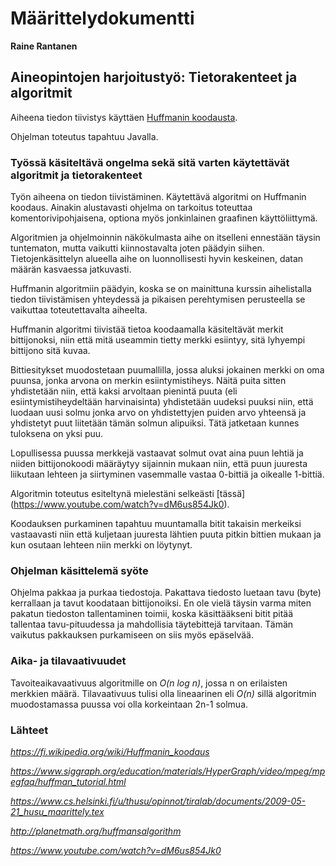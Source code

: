 # Määrittelydokumentti
**Raine Rantanen**


## Aineopintojen harjoitustyö: Tietorakenteet ja algoritmit

Aiheena tiedon tiivistys käyttäen [Huffmanin koodausta](https://fi.wikipedia.org/wiki/Huffmanin_koodaus).

Ohjelman toteutus tapahtuu Javalla. 

### Työssä käsiteltävä ongelma sekä sitä varten käytettävät algoritmit ja tietorakenteet

Työn aiheena on tiedon tiivistäminen. Käytettävä algoritmi on Huffmanin koodaus. Ainakin alustavasti ohjelma on tarkoitus toteuttaa komentorivipohjaisena, optiona myös jonkinlainen graafinen käyttöliittymä. 

Algoritmien ja ohjelmoinnin näkökulmasta aihe on itselleni ennestään täysin tuntematon, mutta vaikutti kiinnostavalta joten päädyin siihen. Tietojenkäsittelyn alueella aihe on luonnollisesti hyvin keskeinen, datan määrän kasvaessa jatkuvasti.

Huffmanin algoritmiin päädyin, koska se on mainittuna kurssin aihelistalla tiedon tiivistämisen yhteydessä ja pikaisen perehtymisen perusteella se vaikuttaa toteutettavalta aiheelta.

Huffmanin algoritmi tiivistää tietoa koodaamalla käsiteltävät merkit bittijonoksi, niin että mitä useammin tietty merkki esiintyy, sitä lyhyempi bittijono sitä kuvaa.

Bittiesitykset muodostetaan puumallilla, jossa aluksi jokainen merkki on oma puunsa, jonka arvona on merkin esiintymistiheys. Näitä puita sitten yhdistetään niin, että kaksi arvoltaan pienintä puuta (eli esiintymistiheydeltään harvinaisinta) yhdistetään uudeksi puuksi niin, että luodaan uusi solmu jonka arvo on yhdistettyjen puiden arvo yhteensä ja yhdistetyt puut liitetään tämän solmun alipuiksi. Tätä jatketaan kunnes tuloksena on yksi puu.

Lopullisessa puussa merkkejä vastaavat solmut ovat aina puun lehtiä ja niiden bittijonokoodi määräytyy sijainnin mukaan niin, että puun juuresta liikutaan lehteen ja siirtyminen vasemmalle vastaa 0-bittiä ja oikealle 1-bittiä.

Algoritmin toteutus esiteltynä mielestäni selkeästi [tässä] (https://www.youtube.com/watch?v=dM6us854Jk0).

Koodauksen purkaminen tapahtuu muuntamalla bitit takaisin merkeiksi vastaavasti niin että kuljetaan juuresta lähtien puuta pitkin bittien mukaan ja kun osutaan lehteen niin merkki on löytynyt.


### Ohjelman käsittelemä syöte

Ohjelma pakkaa ja purkaa tiedostoja. Pakattava tiedosto luetaan tavu (byte) kerrallaan ja tavut koodataan bittijonoiksi. En ole vielä täysin varma miten pakatun tiedoston tallentaminen toimii, koska käsittääkseni bitit pitää tallentaa tavu-pituudessa ja mahdollisia täytebittejä tarvitaan. Tämän vaikutus pakkauksen purkamiseen on siis myös epäselvää. 

### Aika- ja tilavaativuudet

Tavoiteaikavaativuus algoritmille on *O(n log n)*, jossa n on erilaisten merkkien määrä. Tilavaativuus tulisi olla lineaarinen eli *O(n)* sillä algoritmin muodostamassa puussa voi olla korkeintaan 2n-1 solmua.

### Lähteet

*https://fi.wikipedia.org/wiki/Huffmanin_koodaus*

*https://www.siggraph.org/education/materials/HyperGraph/video/mpeg/mpegfaq/huffman_tutorial.html*

*https://www.cs.helsinki.fi/u/thusu/opinnot/tiralab/documents/2009-05-21_husu_maarittely.tex*

*http://planetmath.org/huffmansalgorithm*

*https://www.youtube.com/watch?v=dM6us854Jk0*
